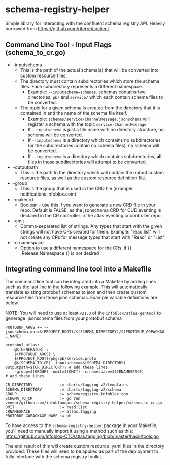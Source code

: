 # schema-registry-helper
Simple library for interacting with the confluent schema registry API. Heavily borrowed from https://github.com/riferrei/srclient.

## Command Line Tool - Input Flags (schema_to_cr.go)
- -inputschema
  - This is the path of the actual schema(s) that will be converted into custom resource files.
  - The directory must contain subdirectories which store the schema files. Each subdirectory represents a different namespace.
    - Example: `--inputschema=schemas`. schemas contains two directories, `pb/` and `service/` which each contain schema files to be converted.
  - The topic for a given schema is created from the directory that it is contained in and the name of the schema file itself.
    - Example: `schemas/service/ChannelMessage.jsonschema` will register a schema with the topic `service-ChannelMessage`.
    - If `--inputschema` is just a file name with no directory structure, no schema will be converted.
    - If `--inputschema` is a directory which contains no subdirectories (or the subdirectories contain no schema files), no schema will be converted.
    - If `--inputschema` is a directory which contains subdirectories, **all** files in those subdirectories will attempt to be converted.
- -outputpath
  - This is the path to the directory which will contain the output custom resource files, as well as the custom resource definition file.
- -group
  - This is the group that is used in the CRD file (example: notifications.infoblox.com)
- -makecrd
  - Boolean - use this if you want to generate a new CRD file in your repo. Default is FALSE, as the jsonschema CRD for CUD eventing is declared in the CR controller in the atlas.eventing.cr.controller repo.
- -omit
  - Comma-separated list of strings. Any types that start with the given strings will not have CRs created for them. Example: "read,list" will not create any CRs for message types that start with "Read" or "List"
- -crnamespace
  - Option to use a different namespace for the CRs, if {{ .Release.Namespace }} is not desired
    
## Integrating command line tool into a Makefile
The command line tool can be integrated into a Makefile by adding lines such as the last line in the following example. This will automatically translate existing protobuf schemas to json and then create custom resource files from those json schemas. Example variable definitions are below.

NOTE: You will need to use at least `v21.3` of the `infoblox/atlas-gentool` to generage .jsonschema files from your protobuf schema

`PROTOBUF_ARGS += --jsonschema_out=$(PROJECT_ROOT)/$(SCHEMA_DIRECTORY)/$(PROTOBUF_GOPACKAGE_NAME)`

```.PHONY protobuf: protobuf-atlas
protobuf-atlas:
	@$(GENERATOR) \
	$(PROTOBUF_ARGS) \
	$(PROJECT_ROOT)/pkg/pb/service.proto
	@$(SCHEMA_TO_CR) -inputschema=$(SCHEMA_DIRECTORY) -outputpath=$(CR_DIRECTORY)\ # add these lines
	-group=$(GROUP) -omit=$(OMIT) -crnamespace=$(CRNAMESPACE)                      # add these lines 
```

```# configuration for schema registry creator
CR_DIRECTORY            := charts/tagging-v2/templates
SCHEMA_DIRECTORY        := charts/tagging-v2/schema
GROUP                   := schemaregistry.infoblox.com
SCHEMA_TO_CR            := go run vendor/github.com/infobloxopen/schema-registry-helper/schema_to_cr.go
OMIT                    := read,list
CRNAMESPACE             := atlas.tagging
PROTOBUF_GOPACKAGE_NAME := pb

```

To have access to the `schema-registry-helper` package in your Makefile, you'll need to manually import it using a method such as this: https://github.com/Infoblox-CTO/atlas.tagging/blob/master/hack/tools.go

The end result of this will create custom resource .yaml files in the directory provided. These files will need to be applied as part of the deployment to fully interface with the schema registry toolkit.
